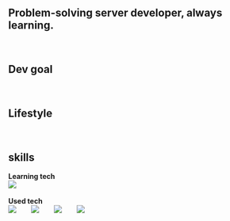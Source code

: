 ## Problem-solving server developer, always learning.
<br/>
<h2>Dev goal</h2>
<br/>
<h2>Lifestyle</h2>
<br/>
<h2>skills</h2>
<b>Learning tech</b>
<div style="display:flex;gap:30px;flex-wrap:wrap;">
    <img src="https://img.shields.io/badge/c#-#512BD4?style=for-the-badge&logo=csharp&logoColor=#FFFFFF">
</div>
<br/>
<b>Used tech</b>
<div style="display:flex;gap:30px;flex-wrap:wrap;">
    <img src="https://img.shields.io/badge/js-F7DF1E?style=for-the-badge&logo=javascript&logoColor=black">
    <img src="https://img.shields.io/badge/express-000000?style=for-the-badge&logo=express&logoColor=white">
    <img src="https://img.shields.io/badge/react-61DAFB?style=for-the-badge&logo=react&logoColor=black">
    <img src="https://img.shields.io/badge/socket.io-000000?style=for-the-badge&logo=socketdotio&logoColor=#010101">
</div>
<br/>
